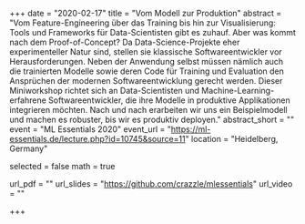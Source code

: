 +++
date = "2020-02-17"
title = "Vom Modell zur Produktion"
abstract = "Vom Feature-Engineering über das Training bis hin zur Visualisierung: Tools und Frameworks für Data-Scientisten gibt es zuhauf. Aber was kommt nach dem Proof-of-Concept?
Da Data-Science-Projekte eher experimenteller Natur sind, stellen sie klassische Softwareentwickler vor Herausforderungen. Neben der Anwendung selbst müssen nämlich auch die trainierten Modelle sowie deren Code für Training und Evaluation den Ansprüchen der modernen Softwareentwicklung gerecht werden.
Dieser Miniworkshop richtet sich an Data-Scientisten und Machine-Learning-erfahrene Softwareentwickler, die ihre Modelle in produktive Applikationen integrieren möchten. Nach und nach erarbeiten wir uns ein Beispielmodell und machen es robuster, bis wir es produktiv deployen."
abstract_short = ""
event = "ML Essentials 2020"
event_url = "https://ml-essentials.de/lecture.php?id=10745&source=11"
location = "Heidelberg, Germany"

selected = false
math = true

url_pdf = ""
url_slides = "https://github.com/crazzle/mlessentials"
url_video = ""

+++
